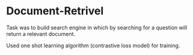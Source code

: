# Document-Retrivel
Task was to build search engine in which by searching for a question will return a relevant document.  

Used one shot learning algorithm (contrastive loss model) for training. 
